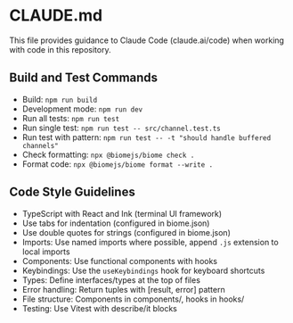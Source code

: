 # CLAUDE.md

This file provides guidance to Claude Code (claude.ai/code) when working with code in this repository.

## Build and Test Commands
- Build: `npm run build`
- Development mode: `npm run dev`
- Run all tests: `npm run test`
- Run single test: `npm run test -- src/channel.test.ts`
- Run test with pattern: `npm run test -- -t "should handle buffered channels"`
- Check formatting: `npx @biomejs/biome check .`
- Format code: `npx @biomejs/biome format --write .`

## Code Style Guidelines
- TypeScript with React and Ink (terminal UI framework)
- Use tabs for indentation (configured in biome.json)
- Use double quotes for strings (configured in biome.json)
- Imports: Use named imports where possible, append `.js` extension to local imports
- Components: Use functional components with hooks
- Keybindings: Use the `useKeybindings` hook for keyboard shortcuts
- Types: Define interfaces/types at the top of files
- Error handling: Return tuples with [result, error] pattern
- File structure: Components in components/, hooks in hooks/
- Testing: Use Vitest with describe/it blocks
